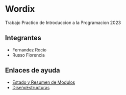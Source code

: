# Wordix
Trabajo Practico de Introduccion a la Programacion 2023


## Integrantes
- Fernandez Rocio
- Russo Florencia

## Enlaces de ayuda
- [Estado y Resumen de Modulos](https://docs.google.com/spreadsheets/d/1iZbciYl4MyaGdhsRzxHOMkie0pMVRShrvaMbjpx2lAM/edit?usp=sharing)
- [DiseñoEstructuras](https://docs.google.com/spreadsheets/d/1mNc0UYu6wmyR7LUouaHVkIOSl2AuoHDVZidSESQXFTg/edit?usp=sharing)
